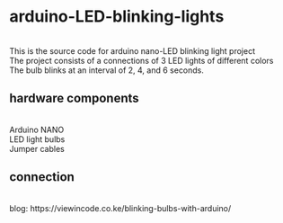 <h1> arduino-LED-blinking-lights </h1> <b></b> <br>
This is the source code for arduino nano-LED blinking light project<br>
The project consists of a connections of 3 LED lights of different colors <br>
The bulb blinks at an interval of 2, 4, and 6 seconds.<br>

 <h2>hardware components  </h2> <b></b></b><br>
Arduino NANO <br>
LED light bulbs <br>
Jumper cables <br>


<h2> connection </h2> <br>
blog: https://viewincode.co.ke/blinking-bulbs-with-arduino/


